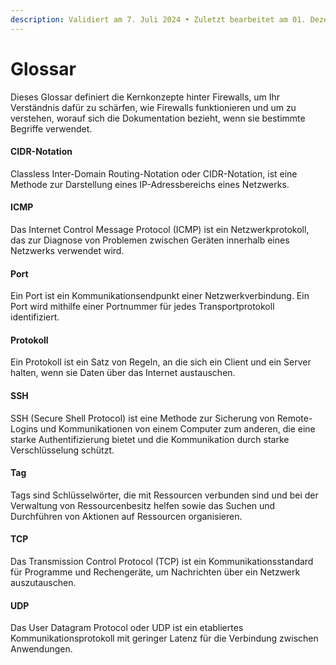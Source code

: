 ```yaml
---
description: Validiert am 7. Juli 2024 • Zuletzt bearbeitet am 01. Dezember 2024
---
```


# Glossar

Dieses Glossar definiert die Kernkonzepte hinter Firewalls, um Ihr Verständnis dafür zu schärfen, wie Firewalls funktionieren und um zu verstehen, worauf sich die Dokumentation bezieht, wenn sie bestimmte Begriffe verwendet.

#### **CIDR-Notation**&#x20;

Classless Inter-Domain Routing-Notation oder CIDR-Notation, ist eine Methode zur Darstellung eines IP-Adressbereichs eines Netzwerks.

#### **ICMP**&#x20;

Das Internet Control Message Protocol (ICMP) ist ein Netzwerkprotokoll, das zur Diagnose von Problemen zwischen Geräten innerhalb eines Netzwerks verwendet wird.

#### **Port**&#x20;

Ein Port ist ein Kommunikationsendpunkt einer Netzwerkverbindung. Ein Port wird mithilfe einer Portnummer für jedes Transportprotokoll identifiziert.

#### **Protokoll**&#x20;

Ein Protokoll ist ein Satz von Regeln, an die sich ein Client und ein Server halten, wenn sie Daten über das Internet austauschen.

#### **SSH**&#x20;

SSH (Secure Shell Protocol) ist eine Methode zur Sicherung von Remote-Logins und Kommunikationen von einem Computer zum anderen, die eine starke Authentifizierung bietet und die Kommunikation durch starke Verschlüsselung schützt.

#### **Tag**&#x20;

Tags sind Schlüsselwörter, die mit Ressourcen verbunden sind und bei der Verwaltung von Ressourcenbesitz helfen sowie das Suchen und Durchführen von Aktionen auf Ressourcen organisieren.

#### **TCP**&#x20;

Das Transmission Control Protocol (TCP) ist ein Kommunikationsstandard für Programme und Rechengeräte, um Nachrichten über ein Netzwerk auszutauschen.

#### **UDP**&#x20;

Das User Datagram Protocol oder UDP ist ein etabliertes Kommunikationsprotokoll mit geringer Latenz für die Verbindung zwischen Anwendungen.
